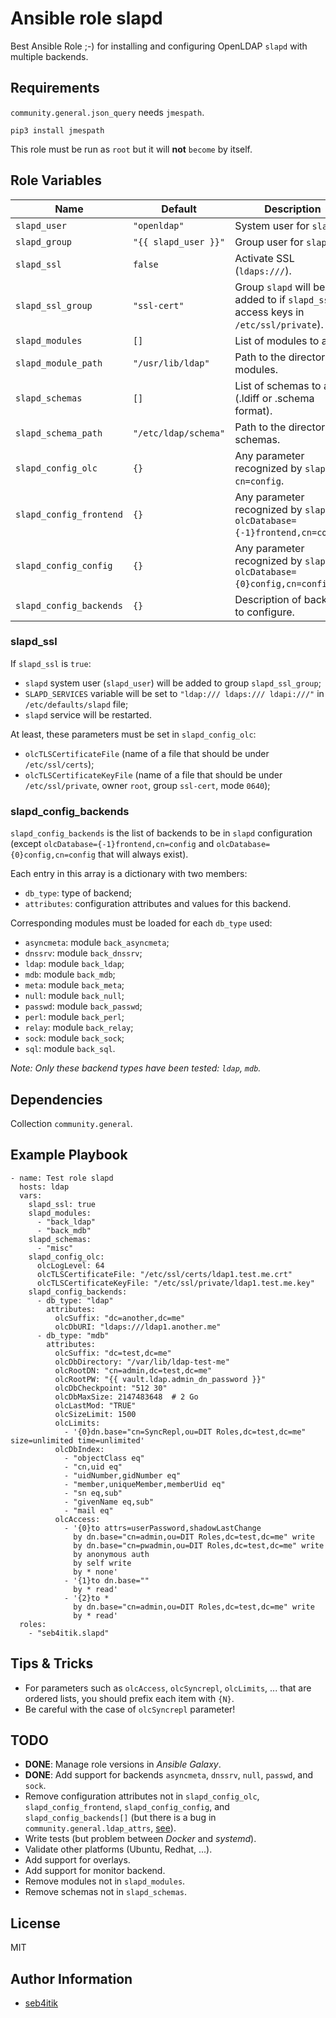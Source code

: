 # Ansible role slapd

Best Ansible Role ;-) for installing and configuring OpenLDAP `slapd` with multiple backends.


## Requirements

`community.general.json_query` needs `jmespath`.

```
pip3 install jmespath
```

This role must be run as `root` but it will **not** `become` by itself.


## Role Variables

| Name                    | Default              | Description                                                                           |
|-------------------------|----------------------|---------------------------------------------------------------------------------------|
| `slapd_user`            | `"openldap"`         | System user for `slapd`.                                                              |
| `slapd_group`           | `"{{ slapd_user }}"` | Group user for `slapd`.                                                               |
| `slapd_ssl`             | `false`              | Activate SSL (`ldaps:///`).                                                           |
| `slapd_ssl_group`       | `"ssl-cert"`         | Group `slapd` will be added to if `slapd_ssl` (to access keys in `/etc/ssl/private`). |
| `slapd_modules`         | `[]`                 | List of modules to add.                                                               |
| `slapd_module_path`     | `"/usr/lib/ldap"`    | Path to the directory of modules.                                                     |
| `slapd_schemas`         | `[]`                 | List of schemas to add (.ldiff or .schema format).                                    |
| `slapd_schema_path`     | `"/etc/ldap/schema"` | Path to the directory of schemas.                                                     |
| `slapd_config_olc`      | `{}`                 | Any parameter recognized by `slapd` in `cn=config`.                                   |
| `slapd_config_frontend` | `{}`                 | Any parameter recognized by `slapd` in `olcDatabase={-1}frontend,cn=config`.          |
| `slapd_config_config`   | `{}`                 | Any parameter recognized by `slapd` in `olcDatabase={0}config,cn=config`.             |
| `slapd_config_backends` | `{}`                 | Description of backends to configure.                                                 |

### slapd_ssl

If `slapd_ssl` is `true`:

- `slapd` system user (`slapd_user`) will be added to group `slapd_ssl_group`;
- `SLAPD_SERVICES` variable will be set to `"ldap:/// ldaps:/// ldapi:///"` in `/etc/defaults/slapd` file;
- `slapd` service will be restarted.

At least, these parameters must be set in `slapd_config_olc`:

- `olcTLSCertificateFile` (name of a file that should be under `/etc/ssl/certs`);
- `olcTLSCertificateKeyFile` (name of a file that should be under `/etc/ssl/private`, owner `root`, group `ssl-cert`, mode `0640`);

### slapd_config_backends

`slapd_config_backends` is the list of backends to be in `slapd` configuration (except `olcDatabase={-1}frontend,cn=config`
and `olcDatabase={0}config,cn=config` that will always exist).

Each entry in this array is a dictionary with two members:

- `db_type`: type of backend;
- `attributes`: configuration attributes and values for this backend.

Corresponding modules must be loaded for each `db_type` used:

- `asyncmeta`: module `back_asyncmeta`;
- `dnssrv`: module `back_dnssrv`;
- `ldap`: module `back_ldap`;
- `mdb`: module `back_mdb`;
- `meta`: module `back_meta`;
- `null`: module `back_null`;
- `passwd`: module `back_passwd`;
- `perl`: module `back_perl`;
- `relay`: module `back_relay`;
- `sock`: module `back_sock`;
- `sql`: module `back_sql`.

*Note: Only these backend types have been tested: `ldap`, `mdb`.*


## Dependencies

Collection `community.general`.


## Example Playbook

```
- name: Test role slapd
  hosts: ldap
  vars:
    slapd_ssl: true
    slapd_modules:
      - "back_ldap"
      - "back_mdb"
    slapd_schemas:
      - "misc"
    slapd_config_olc:
      olcLogLevel: 64
      olcTLSCertificateFile: "/etc/ssl/certs/ldap1.test.me.crt"
      olcTLSCertificateKeyFile: "/etc/ssl/private/ldap1.test.me.key"
    slapd_config_backends:
      - db_type: "ldap"
        attributes:
          olcSuffix: "dc=another,dc=me"
          olcDbURI: "ldaps:///ldap1.another.me"
      - db_type: "mdb"
        attributes:
          olcSuffix: "dc=test,dc=me"
          olcDbDirectory: "/var/lib/ldap-test-me"
          olcRootDN: "cn=admin,dc=test,dc=me"
          olcRootPW: "{{ vault.ldap.admin_dn_password }}"
          olcDbCheckpoint: "512 30"
          olcDbMaxSize: 2147483648  # 2 Go
          olcLastMod: "TRUE"
          olcSizeLimit: 1500
          olcLimits:
            - '{0}dn.base="cn=SyncRepl,ou=DIT Roles,dc=test,dc=me" size=unlimited time=unlimited'
          olcDbIndex:
            - "objectClass eq"
            - "cn,uid eq"
            - "uidNumber,gidNumber eq"
            - "member,uniqueMember,memberUid eq"
            - "sn eq,sub"
            - "givenName eq,sub"
            - "mail eq"
          olcAccess:
            - '{0}to attrs=userPassword,shadowLastChange
              by dn.base="cn=admin,ou=DIT Roles,dc=test,dc=me" write
              by dn.base="cn=pwadmin,ou=DIT Roles,dc=test,dc=me" write
              by anonymous auth
              by self write
              by * none'
            - '{1}to dn.base=""
              by * read'
            - '{2}to *
              by dn.base="cn=admin,ou=DIT Roles,dc=test,dc=me" write
              by * read'
  roles:
    - "seb4itik.slapd"
```


## Tips & Tricks

- For parameters such as `olcAccess`, `olcSyncrepl`, `olcLimits`, ... that are ordered lists,
you should prefix each item with `{N}`.
- Be careful with the case of `olcSyncrepl` parameter!


## TODO

- **DONE**: Manage role versions in *Ansible Galaxy*.
- **DONE**: Add support for backends `asyncmeta`, `dnssrv`, `null`, `passwd`, and `sock`.
- Remove configuration attributes not in `slapd_config_olc`, `slapd_config_frontend`, `slapd_config_config`, and `slapd_config_backends[]`
  (but there is a bug in `community.general.ldap_attrs`, [see](https://github.com/ansible-collections/community.general/issues/8354)).
- Write tests (but problem between *Docker* and *systemd*).
- Validate other platforms (Ubuntu, Redhat, ...).
- Add support for overlays.
- Add support for monitor backend.
- Remove modules not in `slapd_modules`.
- Remove schemas not in `slapd_schemas`.


## License

MIT


## Author Information

- [seb4itik](https://github.com/seb4itik)
